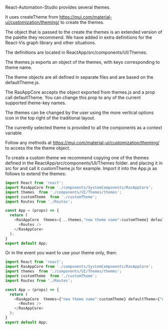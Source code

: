 React-Automation-Studio provides several themes.

It uses createTheme from https://mui.com/material-ui/customization/theming/ to create the themes.

The object that is passed to the create the themes is an extended version of the palette they recommend. We have added in extra definitions for the React-Vis graph library and other situations.

The definitions are located in ReactApp/src/components/UI/Themes.

The themes.js exports an  object of the themes, with keys corresponding to theme name.

The theme objects are all defined in separate files and are based on the defaultTheme.js.

The RasAppCore accepts the object exported from themes.js and a prop call defaultTheme. You can change this prop to any of the current supported theme-key names.

The themes can be changed by the user using the more vertical options icon in the top right of the traditional layout.

The currently selected theme is provided to all the components as a context variable

Follow any methods at https://mui.com/material-ui/customization/theming/ to access the the theme object.

To create a custom theme we recommend copying  one of the themes defined in the ReactApp/src/components/UI/Themes folder. and placing it in src for and call it customTheme.js for example.
Import it into the App.js as follows to extend the themes:

```js static
import React from 'react';
import RasAppCore from './components/SystemComponents/RasAppCore';
import themes  from './components/UI/Themes/themes';
import customTheme  from './customTheme';
import Routes from './Routes';

const App = (props) => {
  return (
    <RasAppCore  themes={...themes,"new theme name":customTheme} defaultTheme={'Ocean'}   >
      <Routes />
    </RasAppCore>
  );
}
export default App;

```

Or in the event you want to use your theme only, then:

```js static
import React from 'react';
import RasAppCore from './components/SystemComponents/RasAppCore';
import themes  from './components/UI/Themes/themes';
import customTheme  from './customTheme';
import Routes from './Routes';

const App = (props) => {
  return (
    <RasAppCore  themes={"new theme name":customTheme} defaultTheme={"new theme name"}   >
      <Routes />
    </RasAppCore>
  );
}
export default App;



